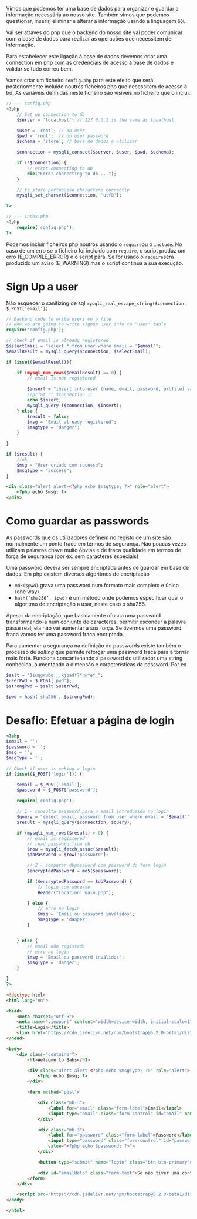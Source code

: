 Vimos que podemos ter uma base de dados para organizar e guardar a informação necessária ao nosso site. Também vimos que podemos questionar, inserir, eliminar e alterar a informação usando a linguagem `SQL`.

Vai ser através do php que o backend do nosso site vai poder comunicar com a base de dados para realizar as operações que necessitem de informação.

Para estabelecer este ligação à base de dados devemos criar uma connection em php com as credenciais de acesso à base de dados e validar se tudo correu bem.

Vamos criar um ficheiro `config.php` para este efeito que será posteriormente incluido noutros ficheiros php que necessitem de acesso à bd. As variáveis definidas neste ficheiro são visíveis no ficheiro que o inclui.

```php
// --- config.php
<?php
    // Set up connection to db
    $server = 'localhost'; // 127.0.0.1 is the same as localhost

    $user = 'root'; // db user
    $pwd = 'root';  // db user password
    $schema = 'store'; // base de dados a utilizar 

    $connection = mysqli_connect($server, $user, $pwd, $schema);

    if (!$connection) {
        // error connecting to db
        die("Error connecting to db ...");
    }

    // to store portuguese characters correctly
    mysqli_set_charset($connection, 'utf8');

?>

// --- index.php
<?php
    require('config.php');
?>

```

Podemos incluir ficheiros php noutros usando o `require`ou o `include`.
No caso de um erro se o ficheiro foi incluído com `require`, o script produz um erro (E_COMPILE_ERROR) e o script pára.
Se for usado o `require`será produzido um aviso (E_WARNING) mas o script continua a sua execução.

# Sign Up a user

Não esquecer o sanitizing de sql `mysqli_real_escape_string($connection, $_POST['email’])`

```php
// Backend code to write users on a file
// Now we are going to write signup user info to 'user' table
require('config.php');

// check if email is already registered
$selectEmail = "select * from user where email = '$email'";
$emailResult = mysqli_query($connection, $selectEmail);

if (isset($emailResult)){

	if (mysql_num_rows($emailResult) == 0) {
		// email is not registered
		
		$insert = "insert into user (name, email, password, profile) values ('$name', '$email', '$password', '$image')";
		//print_r( $connection );
		echo $insert;
		mysqli_query ($connection, $insert);
	} else {
		$result = false;
		$msg = "Email already registered";
		$msgtype = "danger";
	}

}

if ($result) {
	//ok
	$msg = "User criado com sucesso";
	$msgtype = "success";
}


```
```html
<div class="alert alert-<?php echo $msgtype; ?>" role="alert">
	<?php echo $msg; ?>
</div>
```

# Como guardar as passwords

As passwords que os utilizadores definem no registo de um site são normalmente um ponto fraco em termos de segurança. Não poucas vezes utilizam palavras chave muito óbvias e de fraca qualidade em termos de força de segurança (por ex. sem caracteres especiais)

Uma password deverá ser sempre encriptada antes de guardar em base de dados. Em php existem diversos algoritmos de encriptação
- `md5($pwd)` grava uma password num formato mais completo e único (one way)
- `hash(‘sha256’, $pwd)` é um método onde podemos especificar qual o algoritmo de encriptação a usar, neste caso o sha256.

Apesar da encriptação, que basicamente ofusca uma password transformando-a num conjunto de caracteres, permitir esconder a palavra passe real, ela não vai aumentar a sua força. Se tivermos uma password fraca vamos ter uma password fraca encriptada.

Para aumentar a segurança na definição de passwords existe também o processo de *salting* que permite reforçar uma password fraca para a tornar mais forte.
Funciona concantenando à password do utilizador uma string conhecida, aumentando a dimensão e características da password. Por ex.

```php
$salt = "1iuqgrubq!_.kjbadf?*uwfef_";
$userPwd = $_POST['pwd'];
$strongPwd = $salt.$userPwd;

$pwd = hash('sha256', $strongPwd);
```


# Desafio: Efetuar a página de login

```php
<?php 
$email = '';
$password = '';
$msg = '';
$msgType = '';

// Check if user is making a login
if (isset($_POST['login'])) {

    $email = $_POST['email'];
    $password = $_POST['password'];

    require('config.php');

    // 1 - consulta password para o email introduzido no login
    $query = "select email, password from user where email = '$email'";
    $result = mysqli_query($connection, $query);

    if (mysqli_num_rows($result) > 0) {
        // email is registered
        // read password from db
        $row = mysqli_fetch_assoc($result);
        $dbPassword = $row['password'];

        // 2 - comparar dbpassword com password do form login
        $encryptedPassword = md5($password);

        if ($encryptedPassword == $dbPassword) {
            // Login com sucesso
            Header("Location: main.php");

        } else {
            // erro no login
            $msg = 'Email ou password inválidos';
            $msgType = 'danger';
        }


    } else {
        // email não registado
        // erro no login
        $msg = 'Email ou password inválidos';
        $msgType = 'danger';
    }

}
?>
```
```html
<!doctype html>
<html lang="en">

<head>
    <meta charset="utf-8">
    <meta name="viewport" content="width=device-width, initial-scale=1">
    <title>Login</title>
    <link href="https://cdn.jsdelivr.net/npm/bootstrap@5.2.0-beta1/dist/css/bootstrap.min.css" rel="stylesheet" integrity="sha384-0evHe/X+R7YkIZDRvuzKMRqM+OrBnVFBL6DOitfPri4tjfHxaWutUpFmBp4vmVor" crossorigin="anonymous">
</head>

<body>
    <div class="container">
        <h1>Welcome to Babs</h1>

        <div class="alert alert-<?php echo $msgType; ?>" role="alert">
            <?php echo $msg; ?>
        </div>

        <form method="post">

            <div class="mb-3">
                <label for="email" class="form-label">Email</label>
                <input type="email" class="form-control" id="email" name="email" aria-describedby="emailHelp" value="<?php echo $email; ?>">
            </div>

            <div class="mb-3">
                <label for="password" class="form-label">Password</label>
                <input type="password" class="form-control" id="password" name="password" aria-describedby="passwordHelp"
                value="<?php echo $password; ?>">
            </div>

            <button type="submit" name="login" class="btn btn-primary">Login</button>

            <div id="emailHelp" class="form-text">Se não tiver uma conta pode criá-la <a href="signup.php">aqui</a></div>
        </form>
    </div>

    <script src="https://cdn.jsdelivr.net/npm/bootstrap@5.2.0-beta1/dist/js/bootstrap.bundle.min.js" integrity="sha384-pprn3073KE6tl6bjs2QrFaJGz5/SUsLqktiwsUTF55Jfv3qYSDhgCecCxMW52nD2" crossorigin="anonymous"></script>
</body>

</html>
```

